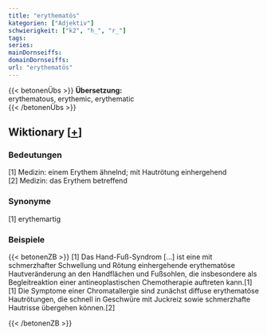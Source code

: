 ```yaml
---
title: "erythematös"
kategorien: ["Adjektiv"]
schwierigkeit: ["k2", "h_", "r_"]
tags:
series:
mainDornseiffs:
domainDornseiffs:
url: "erythematös"
---
```


{{< betonenÜbs >}}
**Übersetzung:**  
erythematous, erythemic, erythematic  
{{< /betonenÜbs >}}

## Wiktionary [[+](https://de.wiktionary.org/wiki/erythematös)]

### Bedeutungen
[1] Medizin: einem Erythem ähnelnd; mit Hautrötung einhergehend  
[2] Medizin: das Erythem betreffend  

### Synonyme
[1] erythemartig  

### Beispiele
{{< betonenZB >}}
[1] Das Hand-Fuß-Syndrom […] ist eine mit schmerzhafter Schwellung und Rötung einhergehende erythematöse Hautveränderung an den Handflächen und Fußsohlen, die insbesondere als Begleitreaktion einer antineoplastischen Chemotherapie auftreten kann.[1]  
[1] Die Symptome einer Chromatallergie sind zunächst diffuse erythematöse Hautrötungen, die schnell in Geschwüre mit Juckreiz sowie schmerzhafte Hautrisse übergehen können.[2]  

{{< /betonenZB >}}

